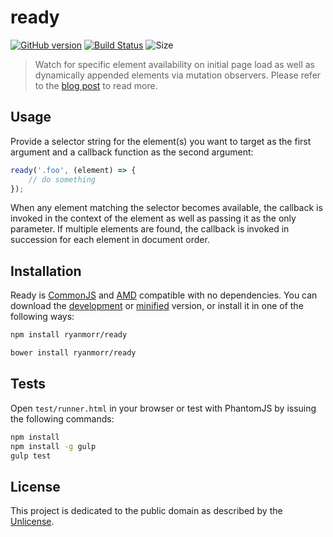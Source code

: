 # ready
[![GitHub version](https://badge.fury.io/gh/ryanmorr%2Fready.svg)](https://badge.fury.io/gh/ryanmorr%2Fready) [![Build Status](https://travis-ci.org/ryanmorr/ready.svg)](https://travis-ci.org/ryanmorr/ready) ![Size](https://badge-size.herokuapp.com/ryanmorr/ready/master/dist/ready.min.js.svg?color=blue&label=file%20size)

> Watch for specific element availability on initial page load as well as dynamically appended elements via mutation observers. Please refer to the [blog post](http://www.ryanmorr.com/using-mutation-observers-to-watch-for-element-availability) to read more.

## Usage

Provide a selector string for the element(s) you want to target as the first argument and a callback function as the second argument:

``` javascript
ready('.foo', (element) => {
    // do something
});
```

When any element matching the selector becomes available, the callback is invoked in the context of the element as well as passing it as the only parameter. If multiple elements are found, the callback is invoked in succession for each element in document order.

## Installation

Ready is [CommonJS](http://www.commonjs.org/) and [AMD](https://github.com/amdjs/amdjs-api/wiki/AMD) compatible with no dependencies. You can download the [development](https://github.com/ryanmorr/ready/raw/master/dist/ready.js) or [minified](https://github.com/ryanmorr/ready/raw/master/dist/ready.min.js) version, or install it in one of the following ways:

``` sh
npm install ryanmorr/ready

bower install ryanmorr/ready
```

## Tests

Open `test/runner.html` in your browser or test with PhantomJS by issuing the following commands:

``` sh
npm install
npm install -g gulp
gulp test
```

## License

This project is dedicated to the public domain as described by the [Unlicense](http://unlicense.org/).